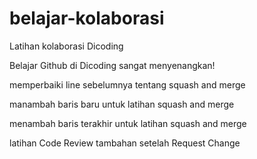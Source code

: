 # belajar-kolaborasi
Latihan kolaborasi Dicoding

Belajar Github di Dicoding sangat menyenangkan!

memperbaiki line sebelumnya tentang squash and merge

manambah baris baru untuk latihan squash and merge

menambah baris terakhir untuk latihan squash and merge

latihan Code Review
tambahan setelah Request Change
